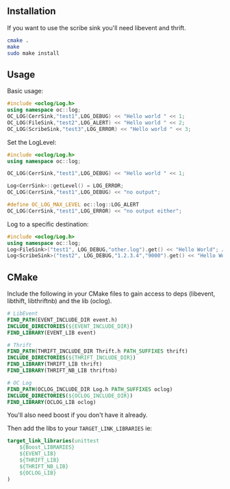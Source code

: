 
Installation
--------

If you want to use the scribe sink you'll need libevent and thrift.

```bash
cmake .
make
sudo make install
```

Usage
--------

Basic usage:

```cpp
#include <oclog/Log.h>
using namespace oc::log;
OC_LOG(CerrSink,"test1",LOG_DEBUG) << "Hello world " << 1;
OC_LOG(FileSink,"test2",LOG_ALERT) << "Hello world " << 2;
OC_LOG(ScribeSink,"test3",LOG_ERROR) << "Hello world " << 3;
```

Set the LogLevel:

```cpp
#include <oclog/Log.h>
using namespace oc::log;

OC_LOG(CerrSink,"test1",LOG_DEBUG) << "Hello world " << 1;

Log<CerrSink>::getLevel() = LOG_ERROR;
OC_LOG(CerrSink,"test1",LOG_DEBUG) << "no output";

#define OC_LOG_MAX_LEVEL oc::log::LOG_ALERT
OC_LOG(CerrSink,"test1",LOG_ERROR) << "no output either";

```

Log to a specific destination:

```cpp
#include <oclog/Log.h>
using namespace oc::log;
Log<FileSink>("test1", LOG_DEBUG,"other.log").get() << "Hello World"; // log to file other.log
Log<ScribeSink>("test2", LOG_DEBUG,"1.2.3.4","9000").get() << "Hello World"; // log to scribe on ip 1.2.3.4 port 900

```


CMake
--------

Include the following in your CMake files to gain access to deps (libevent, libthift, libthriftnb) and the lib (oclog).

```CMake
# LibEvent
FIND_PATH(EVENT_INCLUDE_DIR event.h)
INCLUDE_DIRECTORIES(${EVENT_INCLUDE_DIR})
FIND_LIBRARY(EVENT_LIB event)

# Thrift
FIND_PATH(THRIFT_INCLUDE_DIR Thrift.h PATH_SUFFIXES thrift)
INCLUDE_DIRECTORIES(${THRIFT_INCLUDE_DIR}) 
FIND_LIBRARY(THRIFT_LIB thrift)
FIND_LIBRARY(THRIFT_NB_LIB thriftnb)

# OC Log
FIND_PATH(OCLOG_INCLUDE_DIR Log.h PATH_SUFFIXES oclog)
INCLUDE_DIRECTORIES(${OCLOG_INCLUDE_DIR}) 
FIND_LIBRARY(OCLOG_LIB oclog)
```

You'll also need boost if you don't have it already.

Then add the libs to your ```TARGET_LINK_LIBRARIES``` ie:

```CMake
target_link_libraries(unittest 
    ${Boost_LIBRARIES}
    ${EVENT_LIB}
    ${THRIFT_LIB}
    ${THRIFT_NB_LIB}
    ${OCLOG_LIB}
)
```

